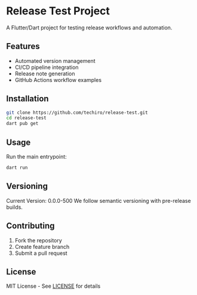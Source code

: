 # Release Test Project

A Flutter/Dart project for testing release workflows and automation.

## Features
- Automated version management
- CI/CD pipeline integration
- Release note generation
- GitHub Actions workflow examples

## Installation
```bash
git clone https://github.com/techiro/release-test.git
cd release-test
dart pub get
```

## Usage
Run the main entrypoint:
```bash
dart run
```

## Versioning
Current Version: 0.0.0-500
We follow semantic versioning with pre-release builds.

## Contributing
1. Fork the repository
2. Create feature branch
3. Submit a pull request

## License
MIT License - See [LICENSE](LICENSE) for details
